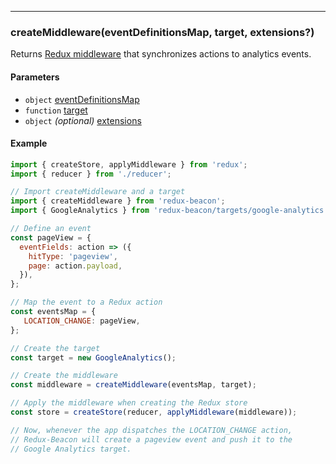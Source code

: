 ----

### createMiddleware(eventDefinitionsMap, target, extensions?)

Returns [Redux middleware](http://redux.js.org/docs/advanced/Middleware.html#the-final-approach)
that synchronizes actions to analytics events.

#### Parameters
 * `object` [eventDefinitionsMap](event-definitions-map.md)
 * `function` [target](../targets/index.md)
 * `object` *(optional)* [extensions](../extensions/index.md)

#### Example

```js
import { createStore, applyMiddleware } from 'redux';
import { reducer } from './reducer';

// Import createMiddleware and a target
import { createMiddleware } from 'redux-beacon';
import { GoogleAnalytics } from 'redux-beacon/targets/google-analytics';

// Define an event
const pageView = {
  eventFields: action => ({
    hitType: 'pageview',
    page: action.payload,
  }),
};

// Map the event to a Redux action
const eventsMap = {
   LOCATION_CHANGE: pageView,
};

// Create the target
const target = new GoogleAnalytics();

// Create the middleware
const middleware = createMiddleware(eventsMap, target);

// Apply the middleware when creating the Redux store
const store = createStore(reducer, applyMiddleware(middleware));

// Now, whenever the app dispatches the LOCATION_CHANGE action,
// Redux-Beacon will create a pageview event and push it to the
// Google Analytics target.
```
